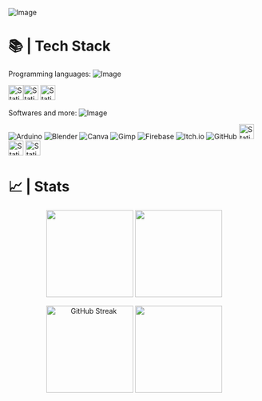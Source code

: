![Image](https://github.com/user-attachments/assets/c8860825-2705-472a-8b9a-05a866762a51)

# 📚 | **Tech Stack**

Programming languages:
![Image](https://github.com/user-attachments/assets/830f5cd1-02d4-4ae3-84f2-a727dbd73743)

<img alt="Static Badge" src="https://img.shields.io/badge/C%23-purple?logo=sharp&logoColor=white&logoSize=auto&style=for-the-badge" height=30><img alt="Static Badge" src="https://img.shields.io/badge/Python-blue?logo=python&logoSize=auto&logoColor=ffdd54&style=for-the-badge" height=30> <img alt="Static Badge" src="https://img.shields.io/badge/Kotlin-Red?logo=kotlin&logoColor=%23ffffff%20&color=%23ff0000%20&style=for-the-badge" height=30>

Softwares and more:
![Image](https://github.com/user-attachments/assets/830f5cd1-02d4-4ae3-84f2-a727dbd73743)

![Arduino](https://img.shields.io/badge/-Arduino-00979D?style=for-the-badge&logo=Arduino&logoColor=white) 
![Blender](https://img.shields.io/badge/blender-%23F5792A.svg?style=for-the-badge&logo=blender&logoColor=white) 
![Canva](https://img.shields.io/badge/Canva-%2300C4CC.svg?style=for-the-badge&logo=Canva&logoColor=white) 
![Gimp](https://img.shields.io/badge/Gimp-657D8B?style=for-the-badge&logo=gimp&logoColor=FFFFFF) 
![Firebase](https://img.shields.io/badge/firebase-%23039BE5.svg?style=for-the-badge&logo=firebase) 
![Itch.io](https://img.shields.io/badge/Itch-%23FF0B34.svg?style=for-the-badge&logo=Itch.io&logoColor=white) 
![GitHub](https://img.shields.io/badge/github-%23121011.svg?style=for-the-badge&logo=github&logoColor=white)
<img alt="Static Badge" src="https://img.shields.io/badge/Unity-black?logo=unity&logoColor=white&logoSize=auto&style=for-the-badge" height=30> 
<img alt="Static Badge" src="https://img.shields.io/badge/Android_Studio-brightgreen?logo=androidstudio&logoColor=white&style=for-the-badge" height=30>
<img alt="Static Badge" src="https://img.shields.io/badge/Notion-black?logo=notion&logoColor=white&logoSize=auto&style=for-the-badge" height=30>


# 📈 | **Stats**

<p align="center">
  <img height="174" src="https://github-readme-stats.vercel.app/api?username=Nuggets10&show_icons=true&theme=gruvbox&show&rank_icon=percentile&text_color=ffffff&title_color=f5d520&icon_color=f5d520&border_color=f5d520" />
  <img height="174" src="https://github-readme-stats.vercel.app/api/top-langs?username=Nuggets10&layout=compact&langs_count=20&card_width=200&theme=gruvbox&size_weight=0.5&count_weight=0.5&text_color=ffffff&title_color=f5d520&border_color=f5d520" />
</p>

<p align="center">
  <img height=174 src="https://github-readme-streak-stats-eight.vercel.app/?user=Nuggets10&theme=gruvbox&card_width=480&border=f5d520&stroke=f5d520&currStreakNum=ffffff&sideNums=ffffff&dates=ffffff&sideLabels=f5d520&currStreakLabel=f5d520&fire=f5d520&ring=f5d520" alt="GitHub Streak" />
  <img height=174 src="https://leetcard.jacoblin.cool/Nuggets10?ext=activity&width=930" />
</p>



